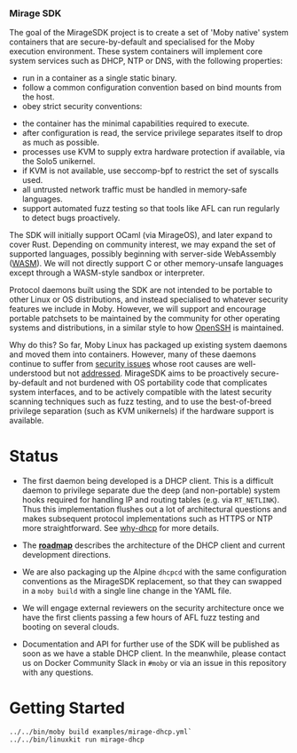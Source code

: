 ### Mirage SDK

The goal of the MirageSDK project is to create a set of 'Moby native' system
containers that are secure-by-default and specialised for the Moby execution
environment.  These system containers will implement core system services such
as DHCP, NTP or DNS, with the following properties:

- run in a container as a single static binary.
- follow a common configuration convention based on bind mounts from the host.
- obey strict security conventions:
 * the container has the minimal capabilities required to execute.
 * after configuration is read, the service privilege separates itself to drop as much as possible.
 * processes use KVM to supply extra hardware protection if available, via the Solo5 unikernel.
 * if KVM is not available, use seccomp-bpf to restrict the set of syscalls used.
 * all untrusted network traffic must be handled in memory-safe languages.
 * support automated fuzz testing so that tools like AFL can run regularly to detect bugs proactively.

The SDK will initially support OCaml (via MirageOS), and later expand to cover
Rust. Depending on community interest, we may expand the set of supported
languages, possibly beginning with server-side WebAssembly
([WASM](http://webassembly.org)).  We will not directly support C or other
memory-unsafe languages except through a WASM-style sandbox or interpreter.

Protocol daemons built using the SDK are not intended to be portable to other
Linux or OS distributions, and instead specialised to whatever security
features we include in Moby.  However, we will support and encourage portable
patchsets to be maintained by the community for other operating systems and
distributions, in a similar style to how
[OpenSSH](https://www.openssh.com/portable.html) is maintained.

Why do this?  So far, Moby Linux has packaged up existing system daemons and
moved them into containers. However, many of these daemons continue to suffer
from [security issues](https://cve.mitre.org/cgi-bin/cvename.cgi?name=CVE-2016-1503) whose
root causes are well-understood but not [addressed](https://en.wikipedia.org/wiki/Memory_safety).
MirageSDK aims to be proactively secure-by-default and not burdened with
OS portability code that complicates system interfaces, and to be actively
compatible with the latest security scanning techniques such as fuzz testing,
and to use the best-of-breed privilege separation (such as KVM unikernels) if
the hardware support is available.

# Status

- The first daemon being developed is a DHCP client. This is a difficult daemon to
  privilege separate due the deep (and non-portable) system hooks required for handling
  IP and routing tables (e.g. via `RT_NETLINK`).  Thus this implementation flushes out
  a lot of architectural questions and makes subsequent protocol implementations such
  as HTTPS or NTP more straightforward.  See [why-dhcp](why-dhcp.md) for more details.

- The **[roadmap](roadmap.md)** describes the architecture of the DHCP client and current
  development directions.

- We are also packaging up the Alpine `dhcpcd` with the same configuration conventions
  as the MirageSDK replacement, so that they can swapped in a `moby build` with a single
  line change in the YAML file.

- We will engage external reviewers on the security architecture once we have the first
  clients passing a few hours of AFL fuzz testing and booting on several clouds.

- Documentation and API for further use of the SDK will be published as soon as we have
  a stable DHCP client.  In the meanwhile, please contact us on Docker Community Slack
  in `#moby` or via an issue in this repository with any questions.

# Getting Started

```
../../bin/moby build examples/mirage-dhcp.yml`
../../bin/linuxkit run mirage-dhcp
```
